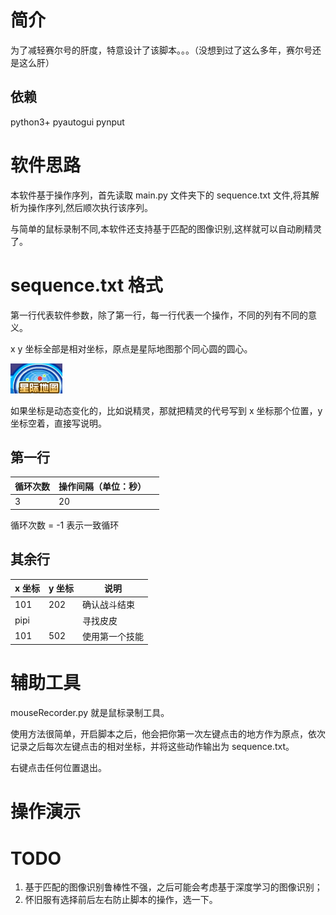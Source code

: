 # 简介
为了减轻赛尔号的肝度，特意设计了该脚本。。。（没想到过了这么多年，赛尔号还是这么肝）
## 依赖
python3+
pyautogui
pynput

# 软件思路
本软件基于操作序列，首先读取 main.py 文件夹下的 sequence.txt 文件,将其解析为操作序列,然后顺次执行该序列。

与简单的鼠标录制不同,本软件还支持基于匹配的图像识别,这样就可以自动刷精灵了。

# sequence.txt 格式
第一行代表软件参数，除了第一行，每一行代表一个操作，不同的列有不同的意义。

x y 坐标全部是相对坐标，原点是星际地图那个同心圆的圆心。

![原点](./原点.png)

如果坐标是动态变化的，比如说精灵，那就把精灵的代号写到 x 坐标那个位置，y 坐标空着，直接写说明。

## 第一行
| 循环次数  | 操作间隔（单位：秒）| |
|  ----  | ----  | ----  |
| 3  | 20 |  |

循环次数 = -1 表示一致循环

##  其余行
| x 坐标  | y 坐标 | 说明  |
|  ----  | ----  | ----  |
| 101  | 202 | 确认战斗结束 |
| pipi  |   | 寻找皮皮 |
| 101  | 502 | 使用第一个技能 |

# 辅助工具
mouseRecorder.py 就是鼠标录制工具。

使用方法很简单，开启脚本之后，他会把你第一次左键点击的地方作为原点，依次记录之后每次左键点击的相对坐标，并将这些动作输出为 sequence.txt。

右键点击任何位置退出。

# 操作演示


# TODO
1. 基于匹配的图像识别鲁棒性不强，之后可能会考虑基于深度学习的图像识别；
2. 怀旧服有选择前后左右防止脚本的操作，选一下。

